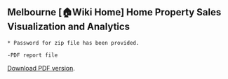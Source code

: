 ## Melbourne [:house:Wiki Home] Home Property Sales Visualization and Analytics

    * Password for zip file has been provided.

    -PDF report file
<a href="https://github.com/CallMeTan/ericthan-portfolios/tree/main/Visualization_Power_BI/House_Sales_Analytics/Melbourne_House_Sales_Dashboard_pdf_version.pdf">Download PDF version</a>.</p>

